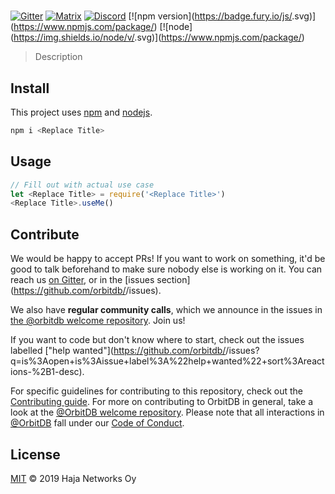 # <Replace Title> <!-- Rename this to the <Replace Title> of the repository -->

[![Gitter](https://img.shields.io/gitter/room/nwjs/nw.js.svg)](https://gitter.im/orbitdb/Lobby) [![Matrix](https://img.shields.io/badge/matrix-%23orbitdb%3Apermaweb.io-blue.svg)](https://riot.permaweb.io/#/room/#orbitdb:permaweb.io) [![Discord](https://img.shields.io/discord/475789330380488707?color=blueviolet&label=discord)](https://discord.gg/cscuf5T)
[![npm version](https://badge.fury.io/js/<Replace Title>.svg)](https://www.npmjs.com/package/<Replace Title>)
[![node](https://img.shields.io/node/v/<Replace Title>.svg)](https://www.npmjs.com/package/<Replace Title>)

> Description <!-- This should match the GitHub description -->

<!-- More description as needed -->

## Install

This project uses [npm](http://npmjs.com/) and [nodejs](https://nodejs.org/).

```sh
npm i <Replace Title>
```

## Usage

```js
// Fill out with actual use case
let <Replace Title> = require('<Replace Title>')
<Replace Title>.useMe()
```

<!-- Add any exported methods here. You can also create an API section. -->

## Contribute

We would be happy to accept PRs! If you want to work on something, it'd be good to talk beforehand to make sure nobody else is working on it. You can reach us [on Gitter](https://gitter.im/orbitdb/Lobby), or in the [issues section](https://github.com/orbitdb/<Replace Title>/issues).

We also have **regular community calls**, which we announce in the issues in [the @orbitdb welcome repository](https://github.com/orbitdb/welcome/issues). Join us!

If you want to code but don't know where to start, check out the issues labelled ["help wanted"](https://github.com/orbitdb/<Replace Title>/issues?q=is%3Aopen+is%3Aissue+label%3A%22help+wanted%22+sort%3Areactions-%2B1-desc).

For specific guidelines for contributing to this repository, check out the [Contributing guide](CONTRIBUTING.md). For more on contributing to OrbitDB in general, take a look at the [@OrbitDB welcome repository](https://github.com/orbitdb/welcome). Please note that all interactions in [@OrbitDB](https://github.com/orbitdb) fall under our [Code of Conduct](CODE_OF_CONDUCT.md).

## License

[MIT](LICENSE) © 2019 Haja Networks Oy
